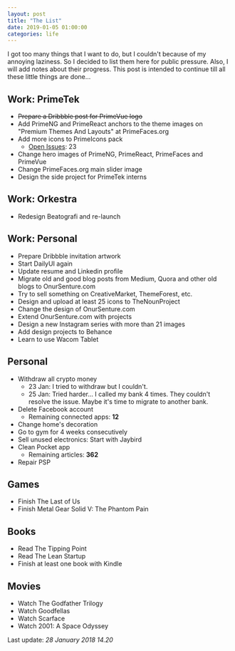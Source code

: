 ```yaml
---
layout: post		
title: "The List"		
date: 2019-01-05 01:00:00		
categories: life
---
```


I got too many things that I want to do, but I couldn't because of my annoying laziness. So I decided to list them here for public pressure. Also, I will add notes about their progress. This post is intended to continue till all these little things are done... 

## Work: PrimeTek
- ~~Prepare a Dribbble post for PrimeVue logo~~
- Add PrimeNG and PrimeReact anchors to the theme images on "Premium Themes And Layouts" at PrimeFaces.org
- Add more icons to PrimeIcons pack
    - [Open Issues](https://github.com/primefaces/primeicons/issues): 23
- Change hero images of PrimeNG, PrimeReact, PrimeFaces and PrimeVue
- Change PrimeFaces.org main slider image
- Design the side project for PrimeTek interns

## Work: Orkestra
- Redesign Beatografi and re-launch

## Work: Personal
- Prepare Dribbble invitation artwork
- Start DailyUI again
- Update resume and Linkedin profile
- Migrate old and good blog posts from Medium, Quora and other old blogs to OnurSenture.com
- Try to sell something on CreativeMarket, ThemeForest, etc.
- Design and upload at least 25 icons to TheNounProject
- Change the design of OnurSenture.com
- Extend OnurSenture.com with projects
- Design a new Instagram series with more than 21 images
- Add design projects to Behance
- Learn to use Wacom Tablet

## Personal
- Withdraw all crypto money
    - 23 Jan: I tried to withdraw but I couldn't.
    - 25 Jan: Tried harder... I called my bank 4 times. They couldn't resolve the issue. Maybe it's time to migrate to another bank.
- Delete Facebook account
    - Remaining connected apps: **12**
- Change home's decoration
- Go to gym for 4 weeks consecutively
- Sell unused electronics: Start with Jaybird
- Clean Pocket app
    - Remaining articles: **362**
- Repair PSP

## Games
- Finish The Last of Us
- Finish Metal Gear Solid V: The Phantom Pain

## Books
- Read The Tipping Point
- Read The Lean Startup
- Finish at least one book with Kindle

## Movies
- Watch The Godfather Trilogy
- Watch Goodfellas
- Watch Scarface
- Watch 2001: A Space Odyssey

Last update: *28 January 2018 14.20*